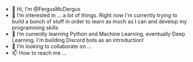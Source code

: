 - 👋 Hi, I’m @FergusMcDergus
- 👀 I’m interested in ... a lot of things. Right now I'm currently trying to build a bunch of stuff in order to learn as much as I can and develop my programming skills
- 🌱 I’m currently learning Python and Machine Learning, eventually Deep Learning. I'm building Discord bots as an introduction!
- 💞️ I’m looking to collaborate on ...
- 📫 How to reach me ...

<!---
FergusMcDergus/FergusMcDergus is a ✨ special ✨ repository because its `README.md` (this file) appears on your GitHub profile.
You can click the Preview link to take a look at your changes.
--->
